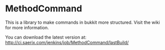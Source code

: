 MethodCommand
===============

This is a library to make commands in bukkit more structured. Visit the wiki for more information.

You can download the latest version at: http://ci.saerix.com/jenkins/job/MethodCommand/lastBuild/
